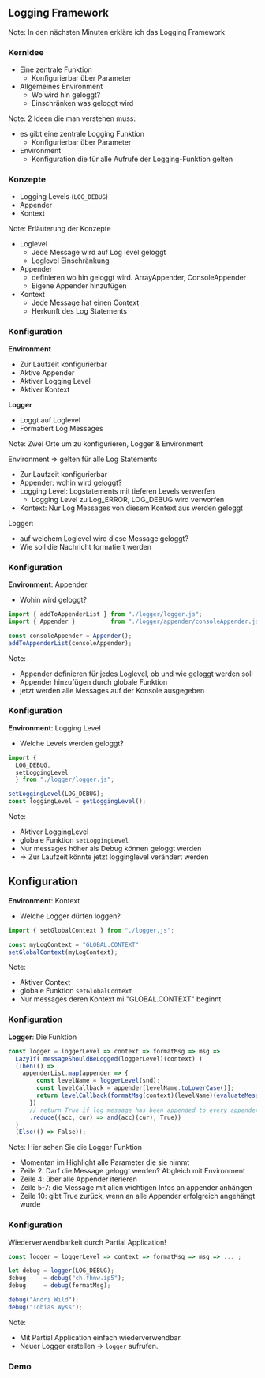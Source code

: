 ## Logging Framework
Note:
In den nächsten Minuten erkläre ich das Logging Framework




### Kernidee
* Eine zentrale Funktion                   <!-- .elements class="fragment" data-fragment-index="1" -->
  * Konfigurierbar über Parameter 
* Allgemeines Environment                  <!-- .elements class="fragment" data-fragment-index="2" --> 
    * Wo wird hin geloggt? 
    * Einschränken was geloggt wird 

Note:
2 Ideen die man verstehen muss:
* es gibt eine zentrale Logging Funktion
  * Konfigurierbar über Parameter
* Environment 
  * Konfiguration die für alle Aufrufe der Logging-Funktion gelten



### Konzepte
<ul>
<li> Logging Levels (<code>LOG_DEBUG</code>)</li>   <!-- .elements class="fragment" data-fragment-index="1" -->
<li> Appender </li>                               <!-- .elements class="fragment" data-fragment-index="2" -->
<li> Kontext </li>                                <!-- .elements class="fragment" data-fragment-index="3" -->
</ul>

Note:
Erläuterung der Konzepte
* Loglevel
  * Jede Message wird auf Log level geloggt 
  * Loglevel Einschränkung
* Appender
  * definieren wo hin geloggt wird. ArrayAppender, ConsoleAppender
  * Eigene Appender hinzufügen
* Kontext
  * Jede Message hat einen Context
  * Herkunft des Log Statements




### Konfiguration
__Environment__                           <!-- .elements class="fragment" data-fragment-index="1" -->
* Zur Laufzeit konfigurierbar             <!-- .elements class="fragment" data-fragment-index="3" -->
* Aktive Appender                         <!-- .elements class="fragment" data-fragment-index="3" -->
* Aktiver Logging Level                   <!-- .elements class="fragment" data-fragment-index="4" -->
* Aktiver Kontext                         <!-- .elements class="fragment" data-fragment-index="5" -->

__Logger__                                <!-- .elements class="fragment" data-fragment-index="1" -->
* Loggt auf Loglevel                      <!-- .elements class="fragment" data-fragment-index="6" -->
* Formatiert Log Messages                 <!-- .elements class="fragment" data-fragment-index="7" -->

Note:
Zwei Orte um zu konfigurieren, Logger & Environment

Environment => gelten für alle Log Statements
* Zur Laufzeit konfigurierbar 
* Appender: wohin wird geloggt?
* Logging Level: Logstatements mit tieferen Levels verwerfen
  * Logging Level zu Log_ERROR, LOG_DEBUG wird verworfen
* Kontext: Nur Log Messages von diesem Kontext aus werden geloggt

Logger:
* auf welchem Loglevel wird diese Message geloggt?
* Wie soll die Nachricht formatiert werden




### Konfiguration
__Environment__: Appender
* Wohin wird geloggt?

```js [4-5] 
import { addToAppenderList } from "./logger/logger.js";
import { Appender }          from "./logger/appender/consoleAppender.js";

const consoleAppender = Appender();
addToAppenderList(consoleAppender);
```

Note:
* Appender definieren für jedes Loglevel, ob und wie geloggt werden soll
* Appender hinzufügen durch globale Funktion
* jetzt werden alle Messages auf der Konsole ausgegeben




### Konfiguration
__Environment__: Logging Level
* Welche Levels werden geloggt?

```js [3-4] 
import { 
  LOG_DEBUG,
  setLoggingLevel
  } from "./logger/logger.js";

setLoggingLevel(LOG_DEBUG);
const loggingLevel = getLoggingLevel();
```

Note:
* Aktiver LoggingLevel 
* globale Funktion `setLoggingLevel`
* Nur messages höher als Debug können geloggt werden
* => Zur Laufzeit könnte jetzt logginglevel verändert werden




## Konfiguration
__Environment__: Kontext 
 * Welche Logger dürfen loggen?

```js [3-4] 
import { setGlobalContext } from "./logger.js";

const myLogContext = "GLOBAL.CONTEXT"
setGlobalContext(myLogContext);
```

Note:
* Aktiver Context 
* globale Funktion `setGlobalContext`
* Nur messages deren Kontext mi "GLOBAL.CONTEXT" beginnt




### Konfiguration
__Logger__: Die Funktion
```js [1|2|4|5-7|9-10]
const logger = loggerLevel => context => formatMsg => msg =>
  LazyIf( messageShouldBeLogged(loggerLevel)(context) )
  (Then(() =>
    appenderList.map(appender => {
        const levelName = loggerLevel(snd);
        const levelCallback = appender[levelName.toLowerCase()];
        return levelCallback(formatMsg(context)(levelName)(evaluateMessage(msg)))
      })
      // return True if log message has been appended to every appender
      .reduce((acc, cur) => and(acc)(cur), True)) 
  )
  (Else(() => False));
```

Note:
Hier sehen Sie die Logger Funktion
* Momentan im Highlight alle Parameter die sie nimmt
* Zeile 2: Darf die Message geloggt werden? Abgleich mit Environment 
* Zeile 4: über alle Appender iterieren 
* Zeile 5-7: die Message mit allen wichtigen Infos an appender anhängen
* Zeile 10: gibt True zurück, wenn an alle Appender erfolgreich angehängt wurde




### Konfiguration
Wiederverwendbarkeit durch Partial Application!
```js [3|4|5|7-8]
const logger = loggerLevel => context => formatMsg => msg => ... ;

let debug = logger(LOG_DEBUG);
debug     = debug("ch.fhnw.ip5");
debug     = debug(formatMsg);

debug("Andri Wild");
debug("Tobias Wyss");
```

Note:
* Mit Partial Application einfach wiederverwendbar.
* Neuer Logger erstellen -> `logger` aufrufen.




### Demo
<iframe style="border: none; margin-left: 250px" width="100%" height="600" data-src="https://wildwyss.github.io/ip5-overview/contrib/p5_wild_wyss/src/logger/example/loggerExample.html" data-preload></iframe>
